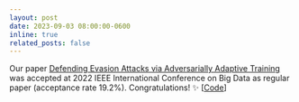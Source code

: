 ```yaml
---
layout: post
date: 2023-09-03 08:00:00-0600
inline: true
related_posts: false
---
```


Our paper [Defending Evasion Attacks via Adversarially Adaptive Training
](https://ieeexplore.ieee.org/document/10020474) was accepted at 2022 IEEE International Conference on Big Data as regular paper (acceptance rate 19.2%). Congratulations! :sparkles: [[Code](https://github.com/minhhao97vn/AAD)]
